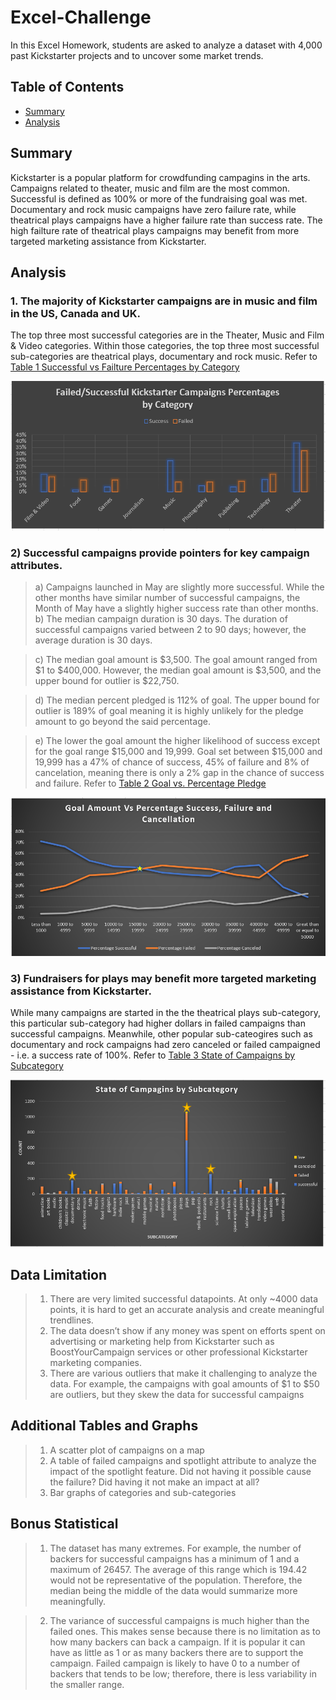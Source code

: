 # Excel-Challenge
In this Excel Homework, students are asked to analyze a dataset with 4,000 past Kickstarter projects and to uncover some market trends.

## Table of Contents ##
* [Summary](https://github.com/adriana-icasiano/Excel-challenge#Summary)
* [Analysis](https://github.com/adriana-icasiano/Excel-challenge#Analysis)
## Summary ##
Kickstarter is a popular platform for crowdfunding campagins in the arts. Campaigns related to theater, music and film are the most common. Successful is defined as 100% or more of the fundraising goal was met. Documentary and rock music campaigns have zero failure rate, while theatrical plays campaigns have a higher failure rate than success rate. The high failture rate of theatrical plays campaigns may benefit from more targeted marketing assistance from Kickstarter.

## Analysis ##
### 1. The majority of Kickstarter campaigns are in music and film in the US, Canada and UK.   
The top three most successful categories are in the Theater, Music and Film & Video categories. Within those categories, the top three most successful sub-categories are theatrical plays, documentary and rock music.  Refer to  [Table 1 Successful vs Failture Percentages by Category](https://github.com/adriana-icasiano/Excel-Challenge/blob/9ffd2485729ed910c9da63ddc2c2a7a5e59f67e0/Chart%203.PNG)

![Successful vs Failure Percentages](https://github.com/adriana-icasiano/Excel-Challenge/blob/9ffd2485729ed910c9da63ddc2c2a7a5e59f67e0/Chart%203.PNG)

### 2) Successful campaigns provide pointers for key campaign attributes. ###
   > a) Campaigns launched in May are slightly more successful. While the other months have similar number of successful campaigns, the Month of May have a slightly higher success rate than other months. 
   > b) The median campaign duration is 30 days. The duration of successful campaigns varied between 2 to 90 days; however, the average duration is 30 days.
   
   > c) The median goal amount is $3,500. The goal amount ranged from $1 to $400,000. However, the median goal amount is $3,500, and the upper bound for outlier is $22,750.

   > d) The median percent pledged is 112% of goal. The upper bound for outlier is 189% of goal meaning it is highly unlikely for the pledge amount to go beyond the said percentage.

   > e) The lower the goal amount the higher likelihood of success except for the goal range $15,000 and 19,999. Goal set between $15,000 and 19,999 has a 47% of chance of success, 45% of failure and 8% of cancelation, meaning there is only a 2% gap in the chance of success and failure. Refer to  [Table 2 Goal vs. Percentage Pledge]( https://github.com/adriana-icasiano/Excel-Challenge/blob/bb782020a2b83f9cec5b96901f4eb5db9eebfaa9/Chart%207.PNG)

![Goals Vs. Percentage Pledge](https://github.com/adriana-icasiano/Excel-Challenge/blob/bb782020a2b83f9cec5b96901f4eb5db9eebfaa9/Chart%207.PNG)

### 3) Fundraisers for plays may benefit more targeted marketing assistance from Kickstarter. ### 
While many campaigns are started in the the theatrical plays sub-category, this particular sub-category had higher dollars in failed campaigns than successful campaigns. Meanwhile, other popular sub-cateogires such as documentary and rock campaigns had zero canceled or failed campaigned - i.e. a success rate of 100%. Refer to [Table 3 State of Campaigns by Subcategory](https://github.com/adriana-icasiano/Excel-Challenge/blob/8478346951723cd4961c65631e160ebb64acf870/Chart%208.PNG)

![State of Campaigns by Subcategory](https://github.com/adriana-icasiano/Excel-Challenge/blob/8478346951723cd4961c65631e160ebb64acf870/Chart%208.PNG)

## Data Limitation ##
> 1.	There are very limited successful datapoints. At only ~4000 data points, it is hard to get an accurate analysis and create meaningful trendlines. 
> 2.	The data doesn’t show if any money was spent on efforts spent on advertising or marketing help from Kickstarter such as BoostYourCampaign services or other professional Kickstarter marketing companies.
> 3.	There are various outliers that make it challenging to analyze the data. For example, the campaigns with goal amounts of $1 to $50 are outliers, but they skew the data for successful campaigns


## Additional Tables and Graphs ##
> 1.	A scatter plot of campaigns on a map
> 2.	A table of failed campaigns and spotlight attribute to analyze the impact of the spotlight feature. Did not having it possible cause the failure? Did having it not make an impact at all?
> 3.	Bar graphs of categories and sub-categories

## Bonus Statistical ##
> 1.	The dataset has many extremes. For example, the number of backers for successful campaigns has a minimum of 1 and a maximum of 26457. The average of this range which is 194.42 would not be representative of the population. Therefore, the median being the middle of the data would summarize more meaningfully.

> 2.	The variance of successful campaigns is much higher than the failed ones. This makes sense because there is no limitation as to how many backers can back a campaign. If it is popular it can have as little as 1 or as many backers there are to support the campaign. Failed campaign is likely to have 0 to a number of backers that tends to be low; therefore, there is less variability in the smaller range. 

